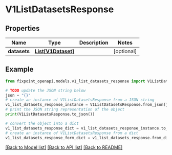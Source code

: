 # V1ListDatasetsResponse


## Properties

Name | Type | Description | Notes
------------ | ------------- | ------------- | -------------
**datasets** | [**List[V1Dataset]**](V1Dataset.md) |  | [optional] 

## Example

```python
from fixpoint_openapi.models.v1_list_datasets_response import V1ListDatasetsResponse

# TODO update the JSON string below
json = "{}"
# create an instance of V1ListDatasetsResponse from a JSON string
v1_list_datasets_response_instance = V1ListDatasetsResponse.from_json(json)
# print the JSON string representation of the object
print(V1ListDatasetsResponse.to_json())

# convert the object into a dict
v1_list_datasets_response_dict = v1_list_datasets_response_instance.to_dict()
# create an instance of V1ListDatasetsResponse from a dict
v1_list_datasets_response_form_dict = v1_list_datasets_response.from_dict(v1_list_datasets_response_dict)
```
[[Back to Model list]](../README.md#documentation-for-models) [[Back to API list]](../README.md#documentation-for-api-endpoints) [[Back to README]](../README.md)



